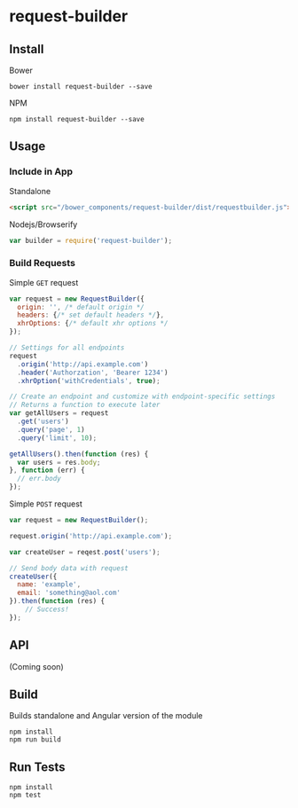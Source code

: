 # request-builder

## Install

Bower

```
bower install request-builder --save
```

NPM

```
npm install request-builder --save
```

## Usage

### Include in App

Standalone

```html
<script src="/bower_components/request-builder/dist/requestbuilder.js"></script>
```

Nodejs/Browserify

```js
var builder = require('request-builder');
```

### Build Requests

Simple `GET` request

```js
var request = new RequestBuilder({
  origin: '', /* default origin */
  headers: {/* set default headers */},
  xhrOptions: {/* default xhr options */
});

// Settings for all endpoints
request
  .origin('http://api.example.com')
  .header('Authorzation', 'Bearer 1234')
  .xhrOption('withCredentials', true);

// Create an endpoint and customize with endpoint-specific settings
// Returns a function to execute later
var getAllUsers = request
  .get('users')
  .query('page', 1)
  .query('limit', 10);

getAllUsers().then(function (res) {
  var users = res.body;
}, function (err) {
  // err.body
});
```

Simple `POST` request

```js
var request = new RequestBuilder();

request.origin('http://api.example.com');

var createUser = reqest.post('users');

// Send body data with request
createUser({
  name: 'example',
  email: 'something@aol.com'
}).then(function (res) {
	// Success!
});

```

## API

(Coming soon)

## Build

Builds standalone and Angular version of the module

```
npm install
npm run build
```

## Run Tests

```
npm install
npm test
```
